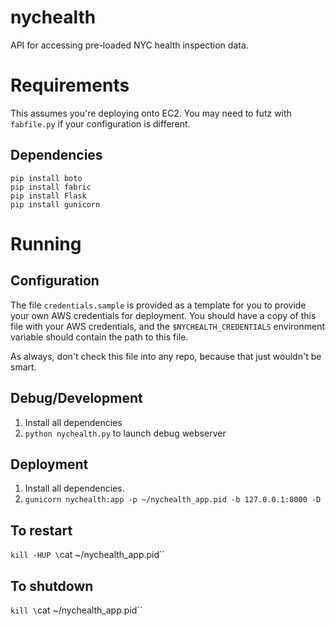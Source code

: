 # nychealth

API for accessing pre-loaded NYC health inspection data.

# Requirements

This assumes you're deploying onto EC2. You may need to futz with `fabfile.py` if your configuration is different.

## Dependencies

```
pip install boto
pip install fabric
pip install Flask
pip install gunicorn
```

# Running

## Configuration

The file `credentials.sample` is provided as a template for you to provide your own AWS credentials for deployment. You should have a copy of this file with your AWS credentials, and the `$NYCHEALTH_CREDENTIALS` environment variable should contain the path to this file.

As always, don't check this file into any repo, because that just wouldn't be smart.

## Debug/Development

1. Install all dependencies
2. `python nychealth.py` to launch debug webserver

## Deployment

1. Install all dependencies.
2. `gunicorn nychealth:app -p ~/nychealth_app.pid -b 127.0.0.1:8000 -D`

## To restart

`kill -HUP \`cat ~/nychealth_app.pid\``

## To shutdown

`kill \`cat ~/nychealth_app.pid\``

